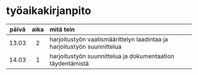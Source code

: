 # työaikakirjanpito

| päivä | aika | mitä tein  |
| :----:|:----:| :-----|
| 13.03 |  2   | harjoitustyön vaatismäärittelyn laadintaa ja harjoitustyön suunnittelua |
| 14.03 |  1   | harjoitustyön suunnittelua ja dokumentaation täydentämistä |

